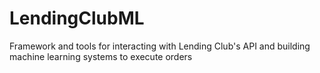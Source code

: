 # LendingClubML
Framework and tools for interacting with Lending Club's API and building machine learning systems to execute orders
